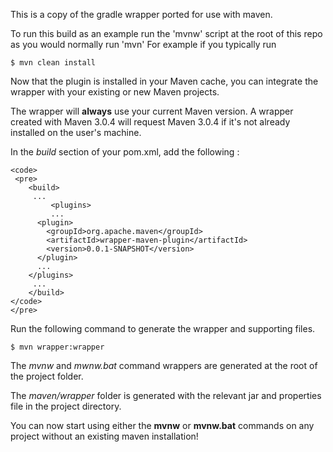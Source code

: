 This is a copy of the gradle wrapper ported for use with maven.

To run this build as an example run the 'mvnw' script at the root of this repo as you would normally run 'mvn'
For example if you typically run 

    $ mvn clean install
	
Now that the plugin is installed in your Maven cache, you can integrate the wrapper with your existing or new Maven projects.

The wrapper will __always__ use your current Maven version.
A wrapper created with Maven 3.0.4 will request Maven 3.0.4 if it's not already installed on the user's machine.	

In the _build_ section of your pom.xml, add the following :

	<code>
	 <pre>
	    <build>
		 ...
	         <plugins>
			 ...
	      <plugin>
	        <groupId>org.apache.maven</groupId>
	        <artifactId>wrapper-maven-plugin</artifactId>
	        <version>0.0.1-SNAPSHOT</version>
	      </plugin>
		  ...
	    </plugins>
		 ...
	    </build>
	</code>
	</pre>
	
Run the following command to generate the wrapper and supporting files.

    $ mvn wrapper:wrapper

The _mvnw_ and _mwnw.bat_ command wrappers are generated at the root of the project folder.
	
The _maven/wrapper_ folder is generated with the relevant jar and properties file in the project directory.


You can now start using either the __mvnw__ or __mvnw.bat__ commands on any project without an existing maven installation!
